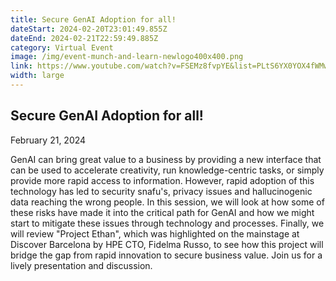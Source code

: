 ```yaml
---
title: Secure GenAI Adoption for all!
dateStart: 2024-02-20T23:01:49.855Z
dateEnd: 2024-02-21T22:59:49.885Z
category: Virtual Event
image: /img/event-munch-and-learn-newlogo400x400.png
link: https://www.youtube.com/watch?v=FSEMz8fvpYE&list=PLtS6YX0YOX4fWMwKbp9blyI1GLdXlbWjY
width: large
---
```

## Secure GenAI Adoption for all!

February 21, 2024

GenAI can bring great value to a business by providing a new interface that can be used to accelerate creativity, run knowledge-centric tasks, or simply provide more rapid access to information. However, rapid adoption of this technology has led to security snafu's, privacy issues and hallucinogenic data reaching the wrong people. In this session, we will look at how some of these risks have made it into the critical path for GenAI and how we might start to mitigate these issues through technology and processes. Finally, we will review "Project Ethan", which was highlighted on the mainstage at Discover Barcelona by HPE CTO, Fidelma Russo, to see how this project will bridge the gap from rapid innovation to secure business value. Join us for a lively presentation and discussion.